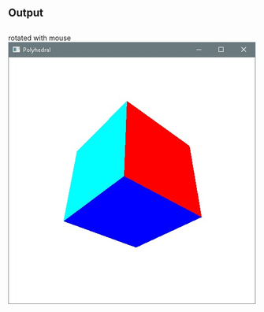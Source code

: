 ## Output <h2>
rotated with mouse
![Image of OpenGLPolygon](https://github.com/mhkarazeybek/CPP/blob/master/OpenGLProjects/OpenGLPolyhedral_Cube/output.jpg)